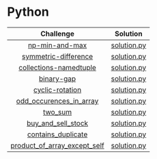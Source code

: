 # Python

 |                                                          Challenge                                                       |                                                                                          Solution                                                                                         |
|:--------------------------------------------------------------------------------------------------------------------------:|:-----------------------------------------------------------------------------------------------------------------------------------------------------------------------------------------:|
| [np-min-and-max]( https://www.hackerrank.com/challenges/np-min-and-max/problem)                                      | [solution.py](https://github.com/ranjanikrishnan/Coding-Challenges/blob/master/python/min_and_max/solution.py)
| [symmetric-difference](https://www.hackerrank.com/challenges/symmetric-difference/problem) | [solution.py](https://github.com/ranjanikrishnan/Coding-Challenges/blob/master/python/symmetric_difference/solution.py)
| [collections-namedtuple](https://www.hackerrank.com/challenges/py-collections-namedtuple/problem) | [solution.py](https://github.com/ranjanikrishnan/Coding-Challenges/blob/master/python/collection_namedtuple/solution.py)
| [binary-gap](https://app.codility.com/programmers/lessons/1-iterations/binary_gap) | [solution.py](https://github.com/ranjanikrishnan/Coding-Challenges/blob/master/python/binary_gap/solution.py)
| [cyclic-rotation](https://app.codility.com/programmers/lessons/2-arrays/cyclic_rotation/) | [solution.py](https://github.com/ranjanikrishnan/Coding-Challenges/blob/master/python/cyclic_rotation/solution.py)
| [odd_occurences_in_array](https://app.codility.com/programmers/lessons/2-arrays/odd_occurrences_in_array/) | [solution.py](https://github.com/ranjanikrishnan/Coding-Challenges/blob/master/python/odd_occurences_in_array/solution.py)
| [two_sum](https://leetcode.com/problems/two-sum/) | [solution.py](https://github.com/ranjanikrishnan/Coding-Challenges/blob/master/python/two_sum/solution.py)
| [buy_and_sell_stock](https://leetcode.com/problems/best-time-to-buy-and-sell-stock/) | [solution.py](https://github.com/ranjanikrishnan/Coding-Challenges/blob/master/python/buy_and_sell_stock/solution.py)
| [contains_duplicate](https://leetcode.com/problems/contains-duplicate/) | [solution.py](https://github.com/ranjanikrishnan/Coding-Challenges/blob/master/python/contains_duplicate/solution.py)
| [product_of_array_except_self](https://leetcode.com/problems/product-of-array-except-self/) | [solution.py](https://github.com/ranjanikrishnan/Coding-Challenges/blob/master/python/product_of_array_except_self/solution.py)